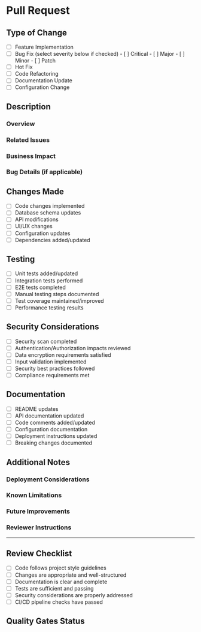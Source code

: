 # Pull Request

## Type of Change
<!-- Please check the one that applies to this PR using "x". -->

- [ ] Feature Implementation
- [ ] Bug Fix (select severity below if checked)
      - [ ] Critical
      - [ ] Major
      - [ ] Minor
      - [ ] Patch
- [ ] Hot Fix
- [ ] Code Refactoring
- [ ] Documentation Update
- [ ] Configuration Change

## Description
<!-- Please provide a clear and concise description of the changes. -->

### Overview
<!-- Describe the changes being introduced -->

### Related Issues
<!-- List any related issues using the format #123 -->

### Business Impact
<!-- Describe the business impact of these changes -->

### Bug Details (if applicable)
<!-- For bug fixes, describe the issue and its impact -->

## Changes Made
<!-- Check all that apply -->

- [ ] Code changes implemented
      <!-- List key files/components modified -->
- [ ] Database schema updates
      <!-- Describe any data model changes -->
- [ ] API modifications
      <!-- List affected endpoints -->
- [ ] UI/UX changes
      <!-- Describe visual/interaction changes -->
- [ ] Configuration updates
      <!-- List modified config files/values -->
- [ ] Dependencies added/updated
      <!-- List new/updated dependencies -->

## Testing
<!-- Check all completed items -->

- [ ] Unit tests added/updated
      <!-- Coverage percentage: -->
- [ ] Integration tests performed
      <!-- List key test scenarios -->
- [ ] E2E tests completed
      <!-- List tested flows -->
- [ ] Manual testing steps documented
      <!-- Provide test steps -->
- [ ] Test coverage maintained/improved
      <!-- Current coverage %: -->
- [ ] Performance testing results
      <!-- Include key metrics -->

## Security Considerations
<!-- Check all completed items -->

- [ ] Security scan completed
      <!-- List any findings/mitigations -->
- [ ] Authentication/Authorization impacts reviewed
      <!-- Describe any auth changes -->
- [ ] Data encryption requirements satisfied
      <!-- List encryption measures -->
- [ ] Input validation implemented
      <!-- Describe validation approach -->
- [ ] Security best practices followed
      <!-- List key practices applied -->
- [ ] Compliance requirements met
      <!-- List compliance items addressed -->

## Documentation
<!-- Check all completed items -->

- [ ] README updates
      <!-- List modified sections -->
- [ ] API documentation updated
      <!-- List updated endpoints -->
- [ ] Code comments added/updated
      <!-- List key documented areas -->
- [ ] Configuration documentation
      <!-- List updated config docs -->
- [ ] Deployment instructions updated
      <!-- List deployment changes -->
- [ ] Breaking changes documented
      <!-- List breaking changes -->

## Additional Notes
<!-- Optional: Add any additional context or notes -->

### Deployment Considerations
<!-- List any special deployment requirements -->

### Known Limitations
<!-- Document any known limitations -->

### Future Improvements
<!-- List potential future enhancements -->

### Reviewer Instructions
<!-- Add specific areas for reviewers to focus on -->

---
<!-- The following sections will be filled by reviewers -->

## Review Checklist

- [ ] Code follows project style guidelines
- [ ] Changes are appropriate and well-structured
- [ ] Documentation is clear and complete
- [ ] Tests are sufficient and passing
- [ ] Security considerations are properly addressed
- [ ] CI/CD pipeline checks have passed

## Quality Gates Status
<!-- This section will be automatically updated by CI -->